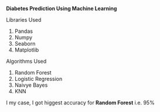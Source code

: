 **Diabetes Prediction Using Machine Learning**

Libraries Used
1. Pandas
2. Numpy
3. Seaborn
4. Matplotlib

Algorithms Used
1. Random Forest
2. Logistic Regression
3. Naivye Bayes
4. KNN

I my case, I got higgest accuracy for **Random Forest** i.e. 95%

<a href="SmallWorkingProjects_Hacktoberfest22/Machine Learning Projects/Diabetes Prediction Using ML/result.png" alt="image"></a>
